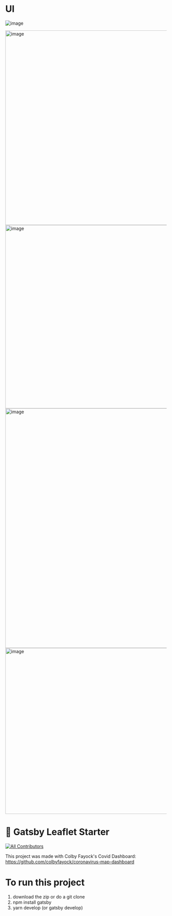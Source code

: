 # UI
![image](https://github.com/fanghua9853/The-Covid-Map/assets/42789126/d365c02c-77ec-4d82-96b1-93f4d2b15cca)

<img width="605" alt="image" src="https://github.com/fanghua9853/The-Covid-Map/assets/42789126/5f8ecd85-a72f-42d9-afa7-dd5cc7a85548">

<img width="570" alt="image" src="https://github.com/fanghua9853/The-Covid-Map/assets/42789126/b74f1dad-face-4051-99c7-6ba18214f504">

<img width="745" alt="image" src="https://github.com/fanghua9853/The-Covid-Map/assets/42789126/85fb681b-df49-4d74-b5e1-0da30733b6d7">

<img width="516" alt="image" src="https://github.com/fanghua9853/The-Covid-Map/assets/42789126/36400050-2922-4f70-8a38-0faff488434e">





# 🍃 Gatsby Leaflet Starter
<!-- ALL-CONTRIBUTORS-BADGE:START - Do not remove or modify this section -->
[![All Contributors](https://img.shields.io/badge/all_contributors-3-orange.svg?style=flat-square)](#contributors-)
<!-- ALL-CONTRIBUTORS-BADGE:END -->

This project was made with Colby Fayock's Covid Dashboard:
https://github.com/colbyfayock/coronavirus-map-dashboard

# To run this project
1. download the zip or do a git clone
2. npm install gatsby
3. yarn develop (or gatsby develop) 
